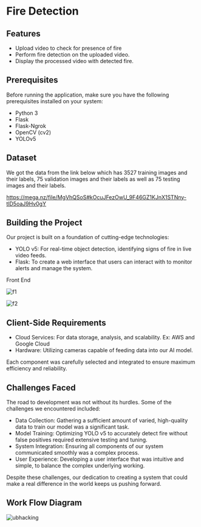 # Fire Detection


## Features

- Upload video to check for presence of fire
- Perform fire detection on the uploaded video.
- Display the processed video with detected fire.

## Prerequisites

Before running the application, make sure you have the following prerequisites installed on your system:

- Python 3
- Flask
- Flask-Ngrok
- OpenCV (cv2)
- YOLOv5

## Dataset

We got the data from the link below which has 3527 training images and their labels, 75 validation images and their labels as well as 75 testing images and their labels.

https://mega.nz/file/MgVhQSoS#kOcuJFezOwU_9F46GZ1KJnX1STNny-tlD5oaJ9Hv0gY

## Building the Project

Our project is built on a foundation of cutting-edge technologies:

- YOLO v5: For real-time object detection, identifying signs of fire in live video feeds.
- Flask: To create a web interface that users can interact with to monitor alerts and manage the system.

Front End

![f1](https://github.com/UBH-Fall2023/ubh-fall2023-adiimated/assets/56118819/60bd7630-09cb-4255-aec4-96a0c862f50b)

![f2](https://github.com/UBH-Fall2023/ubh-fall2023-adiimated/assets/56118819/5d423168-ebb5-4a19-8cb1-f54074e1de19)


## Client-Side Requirements
- Cloud Services: For data storage, analysis, and scalability. Ex: AWS and Google Cloud
- Hardware: Utilizing cameras capable of feeding data into our AI model.

Each component was carefully selected and integrated to ensure maximum efficiency and reliability.

## Challenges Faced

The road to development was not without its hurdles. Some of the challenges we encountered included:

- Data Collection: Gathering a sufficient amount of varied, high-quality data to train our model was a significant task.
- Model Training: Optimizing YOLO v5 to accurately detect fire without false positives required extensive testing and tuning.
- System Integration: Ensuring all components of our system communicated smoothly was a complex process.
- User Experience: Developing a user interface that was intuitive and simple, to balance the complex underlying working.

Despite these challenges, our dedication to creating a system that could make a real difference in the world keeps us pushing forward.


## Work Flow Diagram


![ubhacking](https://github.com/UBH-Fall2023/ubh-fall2023-adiimated/assets/56118819/c841c036-0c3c-46ab-b6c8-820b9ecc5ab9)

